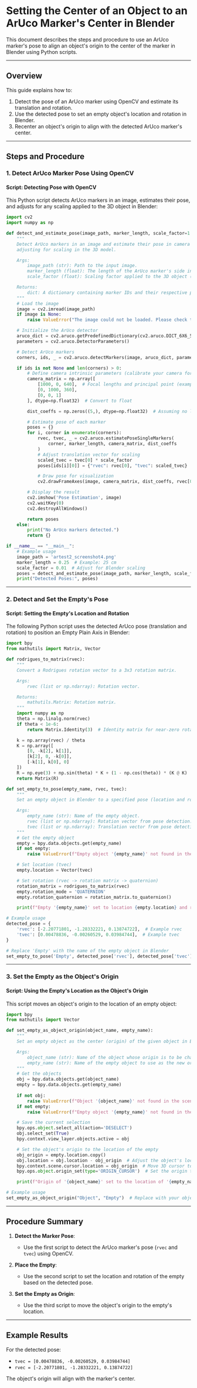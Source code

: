 # Setting the Center of an Object to an ArUco Marker's Center in Blender

This document describes the steps and procedure to use an ArUco marker's pose to align an object's origin to the center of the marker in Blender using Python scripts.

---

## **Overview**
This guide explains how to:

1. Detect the pose of an ArUco marker using OpenCV and estimate its translation and rotation.
2. Use the detected pose to set an empty object's location and rotation in Blender.
3. Recenter an object's origin to align with the detected ArUco marker's center.

---

## **Steps and Procedure**

### **1. Detect ArUco Marker Pose Using OpenCV**

#### Script: Detecting Pose with OpenCV
This Python script detects ArUco markers in an image, estimates their pose, and adjusts for any scaling applied to the 3D object in Blender:

```python
import cv2
import numpy as np

def detect_and_estimate_pose(image_path, marker_length, scale_factor=1.0):
    """
    Detect ArUco markers in an image and estimate their pose in camera space,
    adjusting for scaling in the 3D model.

    Args:
        image_path (str): Path to the input image.
        marker_length (float): The length of the ArUco marker's side in meters.
        scale_factor (float): Scaling factor applied to the 3D object (default is 1.0).

    Returns:
        dict: A dictionary containing marker IDs and their respective pose (rvec, tvec).
    """
    # Load the image
    image = cv2.imread(image_path)
    if image is None:
        raise ValueError("The image could not be loaded. Please check the path.")

    # Initialize the ArUco detector
    aruco_dict = cv2.aruco.getPredefinedDictionary(cv2.aruco.DICT_6X6_50)
    parameters = cv2.aruco.DetectorParameters()

    # Detect ArUco markers
    corners, ids, _ = cv2.aruco.detectMarkers(image, aruco_dict, parameters=parameters)

    if ids is not None and len(corners) > 0:
        # Define camera intrinsic parameters (calibrate your camera for accurate results)
        camera_matrix = np.array([
            [1000, 0, 640],  # Focal lengths and principal point (example values)
            [0, 1000, 360],
            [0, 0, 1]
        ], dtype=np.float32)  # Convert to float

        dist_coeffs = np.zeros((5,), dtype=np.float32)  # Assuming no lens distortion

        # Estimate pose of each marker
        poses = {}
        for i, corner in enumerate(corners):
            rvec, tvec, _ = cv2.aruco.estimatePoseSingleMarkers(
                corner, marker_length, camera_matrix, dist_coeffs
            )
            # Adjust translation vector for scaling
            scaled_tvec = tvec[0] * scale_factor
            poses[ids[i][0]] = {"rvec": rvec[0], "tvec": scaled_tvec}  # Store scaled translation

            # Draw pose for visualization
            cv2.drawFrameAxes(image, camera_matrix, dist_coeffs, rvec[0], scaled_tvec, marker_length)

        # Display the result
        cv2.imshow('Pose Estimation', image)
        cv2.waitKey(0)
        cv2.destroyAllWindows()

        return poses
    else:
        print("No ArUco markers detected.")
        return {}

if __name__ == "__main__":
    # Example usage
    image_path = 'artest2_screenshot4.png'
    marker_length = 0.25  # Example: 25 cm
    scale_factor = 0.01  # Adjust for Blender scaling
    poses = detect_and_estimate_pose(image_path, marker_length, scale_factor)
    print("Detected Poses:", poses)
```

---

### **2. Detect and Set the Empty's Pose**

#### Script: Setting the Empty's Location and Rotation
The following Python script uses the detected ArUco pose (translation and rotation) to position an Empty Plain Axis in Blender:

```python
import bpy
from mathutils import Matrix, Vector

def rodrigues_to_matrix(rvec):
    """
    Convert a Rodrigues rotation vector to a 3x3 rotation matrix.

    Args:
        rvec (list or np.ndarray): Rotation vector.

    Returns:
        mathutils.Matrix: Rotation matrix.
    """
    import numpy as np
    theta = np.linalg.norm(rvec)
    if theta < 1e-6:
        return Matrix.Identity(3)  # Identity matrix for near-zero rotation

    k = np.array(rvec) / theta
    K = np.array([
        [0, -k[2], k[1]],
        [k[2], 0, -k[0]],
        [-k[1], k[0], 0]
    ])
    R = np.eye(3) + np.sin(theta) * K + (1 - np.cos(theta)) * (K @ K)
    return Matrix(R)

def set_empty_to_pose(empty_name, rvec, tvec):
    """
    Set an empty object in Blender to a specified pose (location and rotation).

    Args:
        empty_name (str): Name of the empty object.
        rvec (list or np.ndarray): Rotation vector from pose detection.
        tvec (list or np.ndarray): Translation vector from pose detection.
    """
    # Get the empty object
    empty = bpy.data.objects.get(empty_name)
    if not empty:
        raise ValueError(f"Empty object '{empty_name}' not found in the scene.")

    # Set location (tvec)
    empty.location = Vector(tvec)

    # Set rotation (rvec -> rotation matrix -> quaternion)
    rotation_matrix = rodrigues_to_matrix(rvec)
    empty.rotation_mode = 'QUATERNION'
    empty.rotation_quaternion = rotation_matrix.to_quaternion()

    print(f"Empty '{empty_name}' set to location {empty.location} and rotation {empty.rotation_quaternion}.")

# Example usage
detected_pose = {
    'rvec': [-2.20771801, -1.28332221, 0.13874722],  # Example rvec
    'tvec': [0.00478836, -0.00260529, 0.03984744],  # Example tvec
}

# Replace 'Empty' with the name of the empty object in Blender
set_empty_to_pose('Empty', detected_pose['rvec'], detected_pose['tvec'])
```

---

### **3. Set the Empty as the Object's Origin**

#### Script: Using the Empty's Location as the Object's Origin
This script moves an object's origin to the location of an empty object:

```python
import bpy
from mathutils import Vector

def set_empty_as_object_origin(object_name, empty_name):
    """
    Set an empty object as the center (origin) of the given object in Blender.

    Args:
        object_name (str): Name of the object whose origin is to be changed.
        empty_name (str): Name of the empty object to use as the new origin.
    """
    # Get the objects
    obj = bpy.data.objects.get(object_name)
    empty = bpy.data.objects.get(empty_name)
    
    if not obj:
        raise ValueError(f"Object '{object_name}' not found in the scene.")
    if not empty:
        raise ValueError(f"Empty object '{empty_name}' not found in the scene.")

    # Save the current selection
    bpy.ops.object.select_all(action='DESELECT')
    obj.select_set(True)
    bpy.context.view_layer.objects.active = obj

    # Set the object's origin to the location of the empty
    obj_origin = empty.location.copy()
    obj.location = obj.location - obj_origin  # Adjust the object's location
    bpy.context.scene.cursor.location = obj_origin  # Move 3D cursor to the empty's location
    bpy.ops.object.origin_set(type='ORIGIN_CURSOR')  # Set the origin to the 3D cursor

    print(f"Origin of '{object_name}' set to the location of '{empty_name}' at {obj_origin}.")

# Example usage
set_empty_as_object_origin("Object", "Empty")  # Replace with your object and empty names
```

---

## **Procedure Summary**

1. **Detect the Marker Pose**:
   - Use the first script to detect the ArUco marker's pose (`rvec` and `tvec`) using OpenCV.

2. **Place the Empty**:
   - Use the second script to set the location and rotation of the empty based on the detected pose.

3. **Set the Empty as Origin**:
   - Use the third script to move the object's origin to the empty's location.
---

## **Example Results**
For the detected pose:
- `tvec = [0.00478836, -0.00260529, 0.03984744]`
- `rvec = [-2.20771801, -1.28332221, 0.13874722]`

The object's origin will align with the marker's center.
